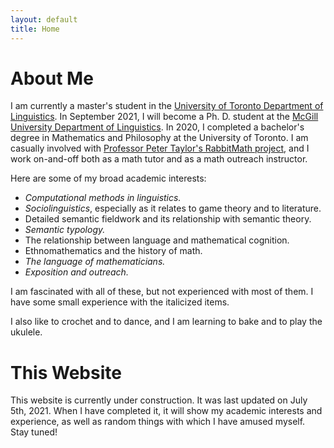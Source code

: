 ```yaml
---
layout: default
title: Home
---
```


# About Me

I am currently a master's student in the [University of Toronto Department of Linguistics](https://www.linguistics.utoronto.ca/). In September 2021, I will become a Ph. D. student at the [McGill University Department of Linguistics](https://www.mcgill.ca/linguistics/). In 2020, I completed a bachelor's degree in Mathematics and Philosophy at the University of Toronto. I am casually involved with [Professor Peter Taylor's RabbitMath project](https://www.rabbitmath.ca/), and I work on-and-off both as a math tutor and as a math outreach instructor.

Here are some of my broad academic interests:

- _Computational methods in linguistics._
- _Sociolinguistics_, especially as it relates to game theory and to literature.
- Detailed semantic fieldwork and its relationship with semantic theory.
- _Semantic typology._
- The relationship between language and mathematical cognition.
- Ethnomathematics and the history of math.
- _The language of mathematicians._
- _Exposition and outreach._

I am fascinated with all of these, but not experienced with most of them. I have some small experience with the italicized items.

I also like to crochet and to dance, and I am learning to bake and to play the ukulele.

# This Website

This website is currently under construction. It was last updated on July 5th, 2021. When I have completed it, it will show my academic interests and experience, as well as random things with which I have amused myself. Stay tuned!

<!---
Here is all of the default content, which I have left in the code for reference.

## Welcome to GitHub Pages

You can use the [editor on GitHub](https://github.com/laurest/laurest.github.io/edit/main/README.md) to maintain and preview the content for your website in Markdown files.

Whenever you commit to this repository, GitHub Pages will run [Jekyll](https://jekyllrb.com/) to rebuild the pages in your site, from the content in your Markdown files.

### Markdown

Markdown is a lightweight and easy-to-use syntax for styling your writing. It includes conventions for

```markdown
Syntax highlighted code block

# Header 1
## Header 2
### Header 3

- Bulleted
- List

1. Numbered
2. List

**Bold** and _Italic_ and `Code` text

[Link](url) and ![Image](src)
```

For more details see [GitHub Flavored Markdown](https://guides.github.com/features/mastering-markdown/).

### Jekyll Themes

Your Pages site will use the layout and styles from the Jekyll theme you have selected in your [repository settings](https://github.com/laurest/laurest.github.io/settings/pages). The name of this theme is saved in the Jekyll `_config.yml` configuration file.

### Support or Contact

Having trouble with Pages? Check out our [documentation](https://docs.github.com/categories/github-pages-basics/) or [contact support](https://support.github.com/contact) and we’ll help you sort it out.

--->